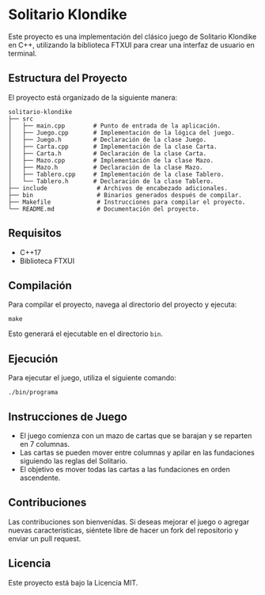 # Solitario Klondike

Este proyecto es una implementación del clásico juego de Solitario Klondike en C++, utilizando la biblioteca FTXUI para crear una interfaz de usuario en terminal.

## Estructura del Proyecto

El proyecto está organizado de la siguiente manera:

```
solitario-klondike
├── src
│   ├── main.cpp        # Punto de entrada de la aplicación.
│   ├── Juego.cpp       # Implementación de la lógica del juego.
│   ├── Juego.h         # Declaración de la clase Juego.
│   ├── Carta.cpp       # Implementación de la clase Carta.
│   ├── Carta.h         # Declaración de la clase Carta.
│   ├── Mazo.cpp        # Implementación de la clase Mazo.
│   ├── Mazo.h          # Declaración de la clase Mazo.
│   ├── Tablero.cpp     # Implementación de la clase Tablero.
│   └── Tablero.h       # Declaración de la clase Tablero.
├── include              # Archivos de encabezado adicionales.
├── bin                  # Binarios generados después de compilar.
├── Makefile             # Instrucciones para compilar el proyecto.
└── README.md            # Documentación del proyecto.
```

## Requisitos

- C++17
- Biblioteca FTXUI

## Compilación

Para compilar el proyecto, navega al directorio del proyecto y ejecuta:

```
make
```

Esto generará el ejecutable en el directorio `bin`.

## Ejecución

Para ejecutar el juego, utiliza el siguiente comando:

```
./bin/programa
```

## Instrucciones de Juego

- El juego comienza con un mazo de cartas que se barajan y se reparten en 7 columnas.
- Las cartas se pueden mover entre columnas y apilar en las fundaciones siguiendo las reglas del Solitario.
- El objetivo es mover todas las cartas a las fundaciones en orden ascendente.

## Contribuciones

Las contribuciones son bienvenidas. Si deseas mejorar el juego o agregar nuevas características, siéntete libre de hacer un fork del repositorio y enviar un pull request.

## Licencia

Este proyecto está bajo la Licencia MIT.